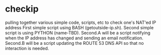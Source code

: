 # checkip
pulling together various simple code, scripts, etc to check one's NAT'ed IP address
First simple script using BASH (getoutside-ip.sh).
Second simple script is using PYTHON (name-TBD).
      Second.A will be a script notifying when the IP address has changed and sending an email notification.
      Second.B will be a script updating the ROUTE 53 DNS API so that no interaction is needed.
      
